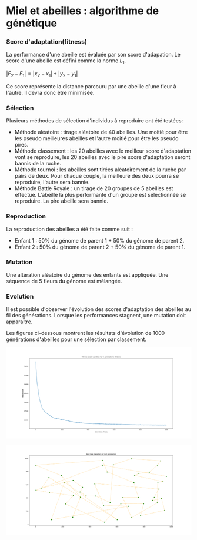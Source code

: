 # Miel et abeilles : algorithme de génétique

### Score d'adaptation(fitness)
La performance d'une abeille est évaluée par son score d'adapation. Le score d'une abeille est défini comme la norme $`L_1`$.


$`|F_2 - F_1| = |x_2-x_1|+|y_2-y_1|`$


Ce score représente la distance parcouru par une abeille d'une fleur à l'autre. Il devra donc être minimisée.

### Sélection
Plusieurs méthodes de sélection d'individus à reproduire ont été testées:
- Méthode aléatoire : tirage aléatoire de 40 abeilles. Une moitié pour être les pseudo meilleures abeilles et l'autre moitié pour être les pseudo pires.
- Méthode classement : les 20 abeilles avec le meilleur score d'adaptation vont se reproduire, les 20 abeilles avec le pire score d'adaptation seront bannis de la ruche.
- Méthode tournoi : les abeilles sont tirées aléatoirement de la ruche par pairs de deux. Pour chaque couple, la meilleure des deux pourra se reproduire, l'autre sera bannie.
- Méthode Battle Royale : un tirage de 20 groupes de 5 abeilles est effectué. L'abeille la plus performante d'un groupe est sélectionnée se reproduire. La pire abeille sera bannie.

### Reproduction
La reproduction des abeilles a été faite comme suit :
- Enfant 1 : 50% du génome de parent 1 + 50% du génome de parent 2.
- Enfant 2 : 50% du génome de parent 2 + 50% du génome de parent 1.

### Mutation
Une altération aléatoire du génome des enfants est appliquée. Une séquence de 5 fleurs du génome est mélangée.

### Evolution

Il est possible d'observer l'évolution des scores d'adaptation des abeilles au fil des générations. Lorsque les performances stagnent, une mutation doit apparaître.

Les figures ci-dessous montrent les résultats d'évolution de 1000 générations d'abeilles pour une sélection par classement.

![generations](Plots/mean_fitness_score_variation_for_1000_generations_at_rank.png)

![best-bees](Plots/best_bee_trajectory_of_last_generation_out_of_1000_at_rank.png)
